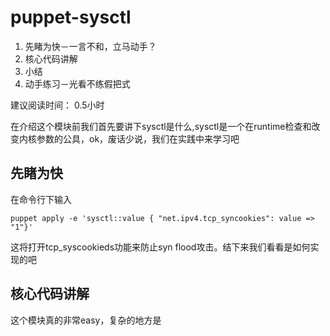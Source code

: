 # puppet-sysctl

1. 先睹为快－一言不和，立马动手？
2. 核心代码讲解
3. 小结
4. 动手练习－光看不练假把式

建议阅读时间： 0.5小时

在介绍这个模块前我们首先要讲下sysctl是什么,sysctl是一个在runtime检查和改变内核参数的公具，ok，废话少说，我们在实践中来学习吧

## 先睹为快
在命令行下输入
```puppet
puppet apply -e 'sysctl::value { "net.ipv4.tcp_syncookies": value => "1"}'
```
这将打开tcp_syscookieds功能来防止syn flood攻击。结下来我们看看是如何实现的吧

## 核心代码讲解
这个模块真的非常easy，复杂的地方是

